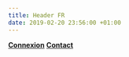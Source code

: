 ```yaml
---
title: Header FR
date: 2019-02-20 23:56:00 +01:00
---
```


__[Connexion](https://cto-bro.slack.com/)__ __[Contact](contact-fr)__